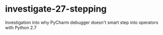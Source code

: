 # investigate-27-stepping

Investigation into why PyCharm debugger doesn't smart step into operators with Python 2.7
